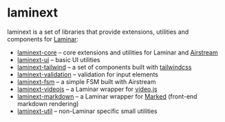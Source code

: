 # laminext

laminext is a set of libraries that provide extensions, utilities and components for [Laminar](https://github.com/raquo/Laminar):

* [laminext-core](/core) – core extensions and utilities for Laminar and [Airstream](https://github.com/raquo/Airstream)
* [laminext-ui](/ui) – basic UI utilities
* [laminext-tailwind](/tailwind) – a set of components built with [tailwindcss](https://tailwindcss.com/)
* [laminext-validation](/validation) – validation for input elements  
* [laminext-fsm](/fsm) – a simple FSM built with Airstream  
* [laminext-videojs](/videojs) – a Laminar wrapper for [video.js](https://www.npmjs.com/package/video.js)  
* [laminext-markdown](/markdown) – a Laminar wrapper for [Marked](https://www.npmjs.com/package/marked) (front-end markdown rendering) 
* [laminext-util](/util) – non-Laminar specific small utilities

